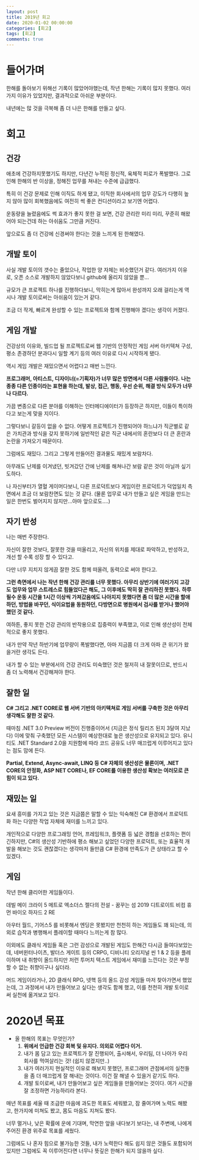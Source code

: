 ```yaml
---
layout: post
title: 2019년 회고
date: 2020-01-02 00:00:00
categories: [회고]
tags: [회고]
comments: true
---
```


# 들어가며

한해를 돌아보기 위해선 기록이 많았어야했는데, 작년 한해는 기록이 많지 못했다.
여러가지 이유가 있었지만, 결과적으로 아쉬운 부분이다.

내년에는 많 것을 극복해 좀 더 나은 한해를 만들고 싶다.

# 회고

## 건강

애초에 건강하지못했기도 하지만, 다년간 누적된 정신적, 육체적 피로가 폭발했다.
그로 인해 한해의 반 이상을, 정해진 업무를 쳐내는 수준에 급급했다.

특히 이 건강 문제로 인해 이직도 하게 됐고, 이직한 회사에서의 업무 강도가 다행히 높지 않아 많이 회복했음에도 여전히 썩 좋은 컨디션이라고 보기엔 어렵다.

운동량을 늘렸음에도 썩 효과가 좋지 못한 걸 보면, 건강 관리란 미리 미리, 꾸준히 해왔어야 되는건데 하는 아쉬움도 그만큼 커진다.

앞으로도 좀 더 건강에 신경써야 한다는 것을 느끼게 된 한해였다.


## 개발 토이

사실 개발 토이의 갯수는 줄었으나, 작업한 양 자체는 비슷했던거 같다.
여러가지 이유로, 오픈 소스로 개발하지 않았다보니 github에 올리지 않았을 뿐…

규모가 큰 프로젝트 하나를 진행하다보니, 막히는게 많아서 완성까지 오래 걸리는게 역시나 개발 토이로써는 아쉬움이 있는거 같다.

조금 더 작게, 빠르게 완성할 수 있는 프로젝트와 함께 진행해야 겠다는 생각이 커졌다.


## 게임 개발

건강상의 이유와, 빌드업 될 프로젝트로써 웹 기반의 안정적인 게임 서버 아키텍쳐 구성, 평소 존경하던 분과다시 일할 계기 등의 여러 이유로 다시 시작하게 됐다.

역시 게임 개발은 재밌으면서 어렵다고 매번 느낀다.

**프로그래머, 아티스트, 디자이너(=기획자)가 너무 많은 방면에서 다른 사람들이다.**
**나는 종종 다른 인종이라는 표현을 하는데, 발상, 접근, 행동, 우선 순위, 해결 방식 모두가 너무나 다르다.**

가끔 변종으로 다른 분야를 이해하는 인터메디에이터가 등장하곤 하지만, 이들이 특이하다고 보는게 맞을 지이다.

그렇다보니 갈등이 없을 수 없다. 어떻게 프로젝트가 진행되어야 하느냐가 직군별로 같은 가치관과 방식을 갖지 못하기에 일반적인 같은 직군 내에서의 혼란보다 더 큰 혼란과 논란을 가져오기 때문이다.

그럼에도 재밌다. 그리고 그렇게 만들어진 결과물도 재밌게 보람차다.

아무래도 난제를 이겨냈던, 빗겨갔던 간에 난제를 해쳐나간 보람 같은 것이 아닐까 싶기도하다.

나 자신부터가 열혈 게이머다보니, 다른 프로덕트보다 게임이란 프로덕트가 덕업일치 측면에서 조금 더 보람찬면도 있는 것 같다. (물론 업무로 내가 만들고 싶은 게임을 만드는 일은 한번도 벌어지지 않지만...아마 앞으로도….)


## 자기 반성

나는 매번 주장한다.

자신이 잘한 것보다, 잘못한 것을 떠올리고, 자신의 위치를 제대로 파악하고, 반성하고, 개선 할 수록 성장 할 수 있다고.

다만 너무 지치지 않게끔 잘한 것도 함께 떠올려, 동력으로 써야 한다고.

**그런 측면에서 나는 작년 한해 건강 관리를 너무 못했다.  아무리 상반기에 여러가지 고강도 업무와 업무 스트레스로 힘들었다곤 해도, 그 이후에도 딱히 잘 관리하진 못했다.**
**하루 필수 운동 시간을 1시간 이상씩 가져갔음에도 나아지지 못했다면 좀 더 많은 시간을 할애하던, 방법을 바꾸던, 식이요법을 동원하던, 다방면으로 병원에서 검사를 받거나 했어야 했던 것 같다.**

여하튼, 좋지 못한 건강 관리의 반작용으로 집중력이 부족했고, 이로 인해 생산성이 전체적으로 좋지 못했다.

내가 만약 작년 하반기에 업무량이 폭발했다면, 아마 지금쯤 더 크게 아파 큰 위기가 왔을거란 생각도 든다.

내가 할 수 있는 부분에서의 건강 관리도 미숙했던 것은 철저히 내 잘못이므로, 반드시 좀 더 노력해서 건강해져야 한다.


## 잘한 일

**C# 그리고 .NET CORE로 웹 서버 기반의 아키텍쳐로 게임 서버를 구축한 것은 아무리 생각해도 잘한 것 같다.**

때마침 .NET 3.0 Preview 버전이 진행중이어서 (지금은 정식 릴리즈 된지 3달여 지났다) 이에 맞춰 구축했던 모든 시스템이 예상한대로 높은 생산성으로 유지되고 있다. 유니티도 .NET Standard 2.0을 지원함에 따라 코드 공유도 너무 매끄럽게 이루어지고 있다는 점도 맘에 든다.

**Partial, Extend, Async-await, LINQ 등 C# 자체의 생산성은 물론이며, .NET CORE의 안정화, ASP NET CORE나, EF CORE를 이용한 생산성 확보는 여러모로 큰 힘이 되고 있다.**


## 재밌는 일

요새 흥미를 가지고 있는 것은 지금쯤은 말할 수 있는 익숙해진 C# 환경에서 프로덕트화 하는 다양한 작업 자체에 재미를 느끼고 있다.

개인적으로 다양한 프로그래밍 언어, 프레임워크, 플랫폼 등 넓은 경험을 선호하는 편이긴하지만, C#의 생산성 기반하에 평소 해보고 싶었던 다양한 프로덕트, 또는 효율적 개발을 해보는 것도 괜찮겠다는 생각마저 들만큼 C# 환경에 만족도가 큰 상태라고 할 수 있겠다.


## 게임

작년 한해 클리어한 게임들이다.

   데빌 메이 크라이 5
    메트로 엑소더스
    젤다의 전설 - 꿈꾸는 섬 2019
    디트로이트 비컴 휴먼
    바이오 하자드 2 RE

아우터 월드, 기어스5 를 비롯해서 엔딩은 못봤지만 천천히 하는 게임들도 꽤 되는데, 의외로 습작과 병행해서 플레이할 때마다 느끼는게 참 많다. 

이외에도 클래식 게임들 혹은 그런 감성으로 개발된 게임도 한해간 다시금 들여다보았는데, 네버윈터나이츠, 발더스 게이트 등의 CRPG, 디비니티 오리지널 씬 1 & 2 등을 플레이하며 내 취향이 올드하지만 저런 투머치 텍스트 게임에서 재미를 느낀다는 것은 부정할 수 없는 취향이구나 싶더라.

머드 게임이라거나, 2D 클래식 RPG, 넷핵 등의 올드 감성 게임들 마저 찾아가면서 했었는데, 그 과정에서 내가 만들어보고 싶다는 생각도 함께 했고, 이를 천천히 개발 토이로써 실천에 옮겨보고 있다.


# 2020년 목표

* 올 한해의 목표는 무엇인가?
  1. **위에서 언급한 건강 회복 및 유지다. 의외로 어렵다 이거.**
  2. 내가 몸 담고 있는 프로젝트가 잘 진행되어, 출시해서, 우리팀, 더 나아가 우리 회사를 먹여살리는 것! (쉽지 않겠지만..)
  3. 내가 여러가지 현실적인 이유로 해보지 못했던, 프로그래머 관점에서의 실천들을 좀 더 매끄럽게 잘 해내는 것이다. 이건 잘 해낼 수 있을거 같기도 하다.
  4. 개발 토이로써, 내가 만들어보고 싶은 게임들을 만들어보는 것이다. 여가 시간을 잘 조정하면 가능하리라 본다.

매년 목표를 세울 때 조급한 마음에 과도한 목표도 세워봤고, 잠 줄여가며 노력도 해봤고, 한가지에 미쳐도 봤고, 몸도 마음도 지쳐도 봤다.

너무 멀거나, 낮은 확률에 운에 기대며, 막연한 앞을 내다보기 보다는, 내 주변에, 나에게 주어진 환경 위주로 목표를 세웠다.

그럼에도 나 혼자 힘으로 불가능한 것들, 내가 노력한다 해도 쉽지 않은 것들도 포함되어 있지만 그럼에도 꼭 이루어진다면 너무나 뜻깊은 한해가 되지 않을까 싶다.
